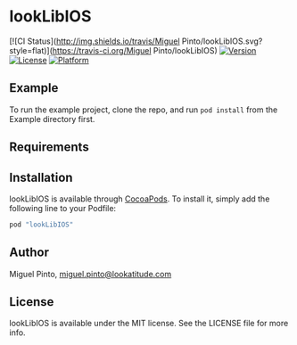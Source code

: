 # lookLibIOS

[![CI Status](http://img.shields.io/travis/Miguel Pinto/lookLibIOS.svg?style=flat)](https://travis-ci.org/Miguel Pinto/lookLibIOS)
[![Version](https://img.shields.io/cocoapods/v/lookLibIOS.svg?style=flat)](http://cocoapods.org/pods/lookLibIOS)
[![License](https://img.shields.io/cocoapods/l/lookLibIOS.svg?style=flat)](http://cocoapods.org/pods/lookLibIOS)
[![Platform](https://img.shields.io/cocoapods/p/lookLibIOS.svg?style=flat)](http://cocoapods.org/pods/lookLibIOS)

## Example

To run the example project, clone the repo, and run `pod install` from the Example directory first.

## Requirements

## Installation

lookLibIOS is available through [CocoaPods](http://cocoapods.org). To install
it, simply add the following line to your Podfile:

```ruby
pod "lookLibIOS"
```

## Author

Miguel Pinto, miguel.pinto@lookatitude.com

## License

lookLibIOS is available under the MIT license. See the LICENSE file for more info.
